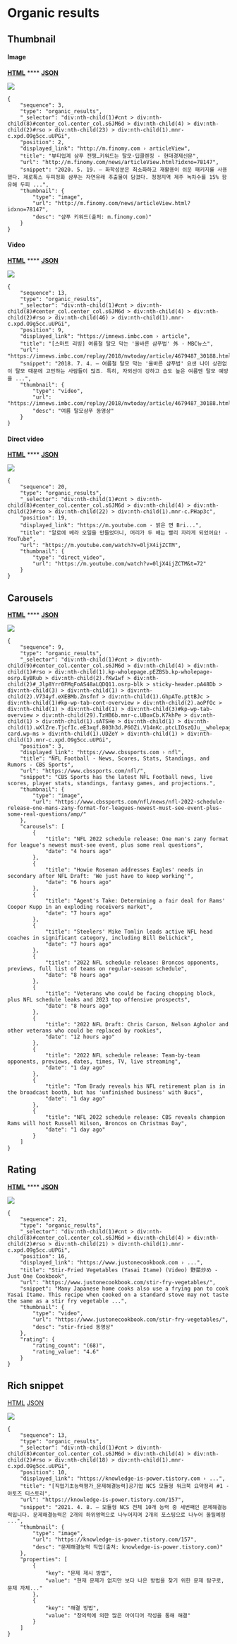 # Organic results

## Thumbnail

#### Image

[**HTML**](http://dev03.dev.ascentlab.io/serpapi/serpdata/dev/docs/mobile/features/organic\_results/thumbnail/sample.html) **** [**JSON**](http://dev03.dev.ascentlab.io/serpapi/serpdata/dev/docs/mobile/features/organic\_results/thumbnail/sample.json)

![](https://lh3.googleusercontent.com/1ToAcpLuqZcdezDnjytsLRtTpUV8hR9x5TZjcpmoD04lOMEWjLT79t-r3vRGWaZy5jZzzyELG-uogunyFJk-ZHYWIiHyL26C-xwfXNkVlapd-jgOBaumR93niwZF7Y1v8-VFPLc)



```
{
    "sequence": 3,
    "type": "organic_results",
    "_selector": "div:nth-child(1)#cnt > div:nth-child(8)#center_col.center_col.s6JM6d > div:nth-child(4) > div:nth-child(2)#rso > div:nth-child(23) > div:nth-child(1).mnr-c.xpd.O9g5cc.uUPGi",
    "position": 2,
    "displayed_link": "http://m.finomy.com › articleView",
    "title": "뷰티업계 샴푸 전쟁…키워드는 탈모·딥클렌징 - 현대경제신문",
    "url": "http://m.finomy.com/news/articleView.html?idxno=78147",
    "snippet": "2020. 5. 19. — 화학성분은 최소화하고 재활용이 쉬운 패키지를 사용했다. 제로톡스 두피정화 샴푸는 자연유래 추출물이 담겼다. 청정지역 제주 녹차수를 15% 함유해 두피 ...",
    "thumbnail": {
        "type": "image",
        "url": "http://m.finomy.com/news/articleView.html?idxno=78147",
        "desc": "샴푸 키워드(출처: m.finomy.com)"
    }
}
```

#### Video

[**HTML**](http://dev03.dev.ascentlab.io/serpapi/serpdata/dev/docs/mobile/features/organic\_results/thumbnail/sample1.html) **** [**JSON**](http://dev03.dev.ascentlab.io/serpapi/serpdata/dev/docs/mobile/features/organic\_results/thumbnail/sample1.json)

![](../../../.gitbook/assets/organic\_thumbnail\_video.png)

```
{
    "sequence": 13,
    "type": "organic_results",
    "_selector": "div:nth-child(1)#cnt > div:nth-child(8)#center_col.center_col.s6JM6d > div:nth-child(4) > div:nth-child(2)#rso > div:nth-child(46) > div:nth-child(1).mnr-c.xpd.O9g5cc.uUPGi",
    "position": 9,
    "displayed_link": "https://imnews.imbc.com › article",
    "title": "[스마트 리빙] 여름철 탈모 막는 '올바른 샴푸법' 外 - MBC뉴스",
    "url": "https://imnews.imbc.com/replay/2018/nwtoday/article/4679487_30188.html",
    "snippet": "2018. 7. 4. — 여름철 탈모 막는 '올바른 샴푸법' 요샌 나이 상관없이 탈모 때문에 고민하는 사람들이 많죠. 특히, 자외선이 강하고 습도 높은 여름엔 탈모 예방을 ...",
    "thumbnail": {
        "type": "video",
        "url": "https://imnews.imbc.com/replay/2018/nwtoday/article/4679487_30188.html",
        "desc": "여름 탈모샴푸 동영상"
    }
}
```

#### Direct video

[**HTML**](http://dev03.dev.ascentlab.io/serpapi/serpdata/dev/docs/mobile/features/organic\_results/thumbnail/sample2.html) **** [**JSON**](http://dev03.dev.ascentlab.io/serpapi/serpdata/dev/docs/mobile/features/organic\_results/thumbnail/sample2.json)

![](../../../.gitbook/assets/organic\_thumbnail\_direct\_videopng.png)

```
{
    "sequence": 20,
    "type": "organic_results",
    "_selector": "div:nth-child(1)#cnt > div:nth-child(8)#center_col.center_col.s6JM6d > div:nth-child(4) > div:nth-child(2)#rso > div:nth-child(22) > div:nth-child(1).mnr-c.PHap3c",
    "position": 19,
    "displayed_link": "https://m.youtube.com · 밝은 면 Bri...",
    "title": "알로에 베라 오일을 만들었더니, 머리가 두 배는 빨리 자라게 되었어요! - YouTube",
    "url": "https://m.youtube.com/watch?v=0ljX4ijZCTM",
    "thumbnail": {
        "type": "direct_video",
        "url": "https://m.youtube.com/watch?v=0ljX4ijZCTM&t=72"
    }
}
```

## Carousels

[**HTML**](http://dev03.dev.ascentlab.io/serpapi/serpdata/dev/docs/mobile/features/organic\_results/carousels/sample.html) **** [**JSON**](http://dev03.dev.ascentlab.io/serpapi/serpdata/dev/docs/mobile/features/organic\_results/carousels/sample.json)

![](../../../.gitbook/assets/organic\_carousels.png)

```
{
    "sequence": 9,
    "type": "organic_results",
    "_selector": "div:nth-child(1)#cnt > div:nth-child(9)#center_col.center_col.s6JM6d > div:nth-child(4) > div:nth-child(1)#rso > div:nth-child(1).kp-wholepage.pEZBSb.kp-wholepage-osrp.EyBRub > div:nth-child(2).fKw1wf > div:nth-child(2)#_Jlp8Yrr0FMqFoAS48aLQDQ11.osrp-blk > sticky-header.pA48Db > div:nth-child(3) > div:nth-child(1) > div:nth-child(2).V734yf.eXEBMb.Znsfnf > div:nth-child(1).GhpATe.pttBJc > div:nth-child(1)#kp-wp-tab-cont-overview > div:nth-child(2).aoPfOc > div:nth-child(1) > div:nth-child(1) > div:nth-child(3)#kp-wp-tab-overview > div:nth-child(29).TzHB6b.mnr-c.UBoxCb.K7khPe > div:nth-child(1) > div:nth-child(1).sATSHe > div:nth-child(1) > div:nth-child(1).wXlZre.TjcfIc.eE3xqf.B03h3d.P6OZi.V14nKc.ptcLIOszQJu__wholepage-card.wp-ms > div:nth-child(1).UDZeY > div:nth-child(1) > div:nth-child(1).mnr-c.xpd.O9g5cc.uUPGi",
    "position": 3,
    "displayed_link": "https://www.cbssports.com › nfl",
    "title": "NFL Football - News, Scores, Stats, Standings, and Rumors - CBS Sports",
    "url": "https://www.cbssports.com/nfl/",
    "snippet": "CBS Sports has the latest NFL Football news, live scores, player stats, standings, fantasy games, and projections.",
    "thumbnail": {
        "type": "image",
        "url": "https://www.cbssports.com/nfl/news/nfl-2022-schedule-release-one-mans-zany-format-for-leagues-newest-must-see-event-plus-some-real-questions/amp/"
    },
    "carousels": [
        {
            "title": "NFL 2022 schedule release: One man's zany format for league's newest must-see event, plus some real questions",
            "date": "4 hours ago"
        },
        {
            "title": "Howie Roseman addresses Eagles' needs in secondary after NFL Draft: 'We just have to keep working'",
            "date": "6 hours ago"
        },
        {
            "title": "Agent's Take: Determining a fair deal for Rams' Cooper Kupp in an exploding receivers market",
            "date": "7 hours ago"
        },
        {
            "title": "Steelers' Mike Tomlin leads active NFL head coaches in significant category, including Bill Belichick",
            "date": "7 hours ago"
        },
        {
            "title": "2022 NFL schedule release: Broncos opponents, previews, full list of teams on regular-season schedule",
            "date": "8 hours ago"
        },
        {
            "title": "Veterans who could be facing chopping block, plus NFL schedule leaks and 2023 top offensive prospects",
            "date": "8 hours ago"
        },
        {
            "title": "2022 NFL Draft: Chris Carson, Nelson Agholor and other veterans who could be replaced by rookies",
            "date": "12 hours ago"
        },
        {
            "title": "2022 NFL schedule release: Team-by-team opponents, previews, dates, times, TV, live streaming",
            "date": "1 day ago"
        },
        {
            "title": "Tom Brady reveals his NFL retirement plan is in the broadcast booth, but has 'unfinished business' with Bucs",
            "date": "1 day ago"
        },
        {
            "title": "NFL 2022 schedule release: CBS reveals champion Rams will host Russell Wilson, Broncos on Christmas Day",
            "date": "1 day ago"
        }
    ]  
}
```

## Rating

[**HTML**](http://dev03.dev.ascentlab.io/serpapi/serpdata/dev/docs/mobile/features/organic\_results/rating/sample.html) **** [**JSON**](http://dev03.dev.ascentlab.io/serpapi/serpdata/dev/docs/mobile/features/organic\_results/rating/sample.json)

![](../../../.gitbook/assets/organic\_rating.png)

```
{
    "sequence": 21,
    "type": "organic_results",
    "_selector": "div:nth-child(1)#cnt > div:nth-child(8)#center_col.center_col.s6JM6d > div:nth-child(4) > div:nth-child(2)#rso > div:nth-child(21) > div:nth-child(1).mnr-c.xpd.O9g5cc.uUPGi",
    "position": 16,
    "displayed_link": "https://www.justonecookbook.com › ...",
    "title": "Stir-Fried Vegetables (Yasai Itame) (Video) 野菜炒め - Just One Cookbook",
    "url": "https://www.justonecookbook.com/stir-fry-vegetables/",
    "snippet": "Many Japanese home cooks also use a frying pan to cook Yasai Itame. This recipe when cooked on a standard stove may not taste the same as a stir fry vegetable ...",
    "thumbnail": {
        "type": "video",
        "url": "https://www.justonecookbook.com/stir-fry-vegetables/",
        "desc": "stir-fried 동영상"
    },
    "rating": {
        "rating_count": "(68)",
        "rating_value": "4.6"
    }
}
```

## Rich snippet

[HTML](http://dev03.dev.ascentlab.io/serpapi/serpdata/dev/docs/mobile/features/organic\_results/rich\_snippet/sample.html) [JSON](http://dev03.dev.ascentlab.io/serpapi/serpdata/dev/docs/mobile/features/organic\_results/rich\_snippet/sample.json)

![](../../../.gitbook/assets/organic\_rich\_snippet.png)

```
{
    "sequence": 13,
    "type": "organic_results",
    "_selector": "div:nth-child(1)#cnt > div:nth-child(8)#center_col.center_col.s6JM6d > div:nth-child(4) > div:nth-child(2)#rso > div:nth-child(18) > div:nth-child(1).mnr-c.xpd.O9g5cc.uUPGi",
    "position": 10,
    "displayed_link": "https://knowledge-is-power.tistory.com › ...",
    "title": "[직업기초능력평가_문제해결능력]공기업 NCS 모듈형 워크북 요약정리 #1 - 아토즈 티스토리",
    "url": "https://knowledge-is-power.tistory.com/157",
    "snippet": "2021. 4. 8. — 모듈형 NCS 전체 10개 능력 중 세번째인 문제해결능력입니다. 문제해결능력은 2개의 하위영역으로 나누어지며 2개의 포스팅으로 나누어 올릴예정 ...",
    "thumbnail": {
        "type": "image",
        "url": "https://knowledge-is-power.tistory.com/157",
        "desc": "문제해결능력 직업(출처: knowledge-is-power.tistory.com)"
    },
    "properties": [
        {
            "key": "문제 제시 방법",
            "value": "현재 문제가 없지만 보다 나은 방법을 찾기 위한 문제 탐구로, 문제 자체..."
        },
        {
            "key": "해결 방법",
            "value": "창의력에 의한 많은 아이디어 작성을 통해 해결"
        }
    ]
}
```
